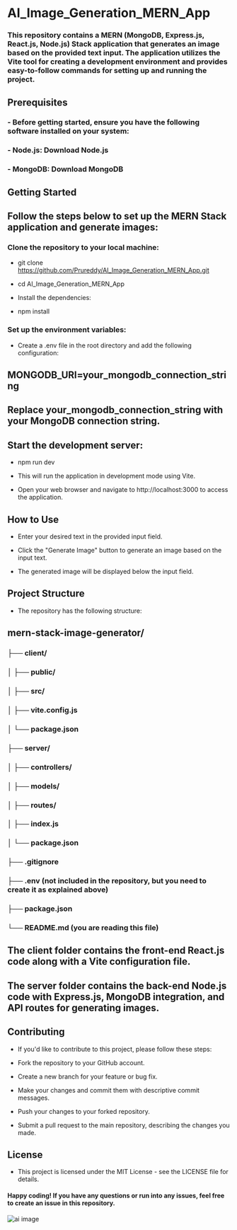 # AI_Image_Generation_MERN_App

### This repository contains a MERN (MongoDB, Express.js, React.js, Node.js) Stack application that generates an image based on the provided text input. The application utilizes the Vite tool for creating a development environment and provides easy-to-follow commands for setting up and running the project.

## Prerequisites
### - Before getting started, ensure you have the following software installed on your system:

### - Node.js: Download Node.js
### - MongoDB: Download MongoDB
## Getting Started

## Follow the steps below to set up the MERN Stack application and generate images:

### Clone the repository to your local machine:

- git clone https://github.com/Prureddy/AI_Image_Generation_MERN_App.git
- cd AI_Image_Generation_MERN_App
- Install the dependencies:

- npm install
  
### Set up the environment variables:

- Create a .env file in the root directory and add the following configuration:


## MONGODB_URI=your_mongodb_connection_string
## Replace your_mongodb_connection_string with your MongoDB connection string.

## Start the development server:

- npm run dev
- This will run the application in development mode using Vite.

- Open your web browser and navigate to http://localhost:3000 to access the application.

## How to Use
- Enter your desired text in the provided input field.

- Click the "Generate Image" button to generate an image based on the input text.

- The generated image will be displayed below the input field.

## Project Structure
- The repository has the following structure:

## mern-stack-image-generator/
  ### ├── client/
 ###  │   ├── public/
 ###  │   ├── src/
 ###  │   ├── vite.config.js
 ###  │   └── package.json
 ###  ├── server/
  ### │   ├── controllers/
  ### │   ├── models/
 ###  │   ├── routes/
 ###  │   ├── index.js
 ###  │   └── package.json
 ###  ├── .gitignore
 ###  ├── .env (not included in the repository, but you need to create it as explained above)
  ### ├── package.json
 ###  └── README.md (you are reading this file)

  
## The client folder contains the front-end React.js code along with a Vite configuration file.

## The server folder contains the back-end Node.js code with Express.js, MongoDB integration, and API routes for generating images.

## Contributing
- If you'd like to contribute to this project, please follow these steps:

- Fork the repository to your GitHub account.

- Create a new branch for your feature or bug fix.

- Make your changes and commit them with descriptive commit messages.

- Push your changes to your forked repository.

- Submit a pull request to the main repository, describing the changes you made.

## License
- This project is licensed under the MIT License - see the LICENSE file for details.

#### Happy coding! If you have any questions or run into any issues, feel free to create an issue in this repository.

![ai image](https://github.com/Prureddy/AI_Image_Generation_MERN_App/assets/99805816/93c34777-e56b-492f-9fb2-598969eb765a)






